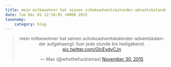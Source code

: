 ```yaml
---
title: mein mitbewohner hat seinen schokoadventskalender-adventskalender aufgehaengt. fuer jede stunde bis heiligabend. http://twitter.com/whothefuckismax/status/671390534565523458/photo/1
date: Tue Dec 01 12:54:01 +0000 2015
taxonomy:
    category: blog
---
```

<blockquote class="twitter-tweet" align="center" width="350"><p lang="de" dir="ltr">mein mitbewohner hat seinen schokoadventskalender-adventskalender aufgehaengt. fuer jede stunde bis heiligabend. <a href="http://twitter.com/whothefuckismax/status/671390534565523458/photo/1">pic.twitter.com/GlcEydyCJn</a></p>&mdash; Max (@whothefuckismax) <a href="https://twitter.com/whothefuckismax/status/671390534565523458">November 30, 2015</a></blockquote>
